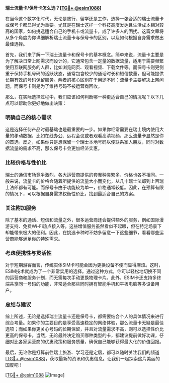 **瑞士流量卡/保号卡怎么选？[[TG💪+ @esim1088](https://t.me/s/esim1088)]**

在当今这个数字化时代，无论是旅行、留学还是工作，选择一张合适的瑞士流量卡或保号卡都显得尤为重要。尤其是在瑞士这样一个科技高度发达且生活成本相对较高的国家，如何挑选适合自己的手机卡或流量卡，成了许多人的困扰。这篇文章将从多个角度为你详细解析瑞士流量卡与保号卡的区别，以及如何根据自身需求做出最佳选择。

首先，我们来了解一下瑞士流量卡和保号卡的基本概念。简单来说，流量卡主要是为了解决日常上网需求而设计的，它通常包含一定量的数据流量，适用于需要频繁使用互联网服务的人群，比如浏览网页、观看视频、下载文件等。而保号卡则更侧重于保持手机号码的活跃状态，通常包含较少的通话时长和短信数量，但可能提供长期有效的号码保留服务。两者的核心区别在于用途不同：流量卡主要解决上网问题，而保号卡则是为了维持号码不被运营商回收。

那么，在实际选择过程中，我们应该如何判断哪一种更适合自己的情况呢？以下几点可以帮助你更好地做出决策：

### **明确自己的核心需求**
这是选择任何产品时最基础也是最重要的一步。如果你经常需要在瑞士境内使用大量的移动数据，比如在线办公、远程会议或者观看高清视频，那么流量卡显然是你的首选。反之，如果你只是想保留一个瑞士本地号码以便联系家人朋友，同时对数据流量的需求不高，那么保号卡会更加经济实惠。

### **比较价格与性价比**
瑞士的通信市场竞争激烈，各大运营商提供的套餐种类繁多，价格也各不相同。一般来说，流量卡的价格会随着所提供的流量大小而变化，从几十瑞士法郎到上百瑞士法郎都有可能。而保号卡由于功能较为单一，价格通常较低。因此，在预算有限的情况下，可以根据自身需求权衡性价比，找到最适合自己的方案。

### **关注附加服务**
除了基本的通话、短信和流量之外，很多运营商还会提供额外的服务，例如国际漫游支持、免费Wi-Fi热点接入等。这些增值服务虽然看似不起眼，但在特定场景下却能带来极大的便利。因此，在挑选卡种时不妨多留意一下这些细节，看看哪些运营商能够满足你的特殊需求。

### **考虑便携性与灵活性**
对于短期游客而言，传统实体SIM卡可能会因为更换设备不便而显得麻烦。这时，ESIM技术就成为了一个非常实用的选择。通过这种方式，你可以轻松地切换不同的运营商和服务计划，而无需每次手动更换物理卡片。此外，ESIM卡还支持多终端共享同一号码的功能，非常适合那些同时拥有智能手机和平板电脑等多设备用户。

### **总结与建议**
综上所述，无论是选择瑞士流量卡还是保号卡，都需要结合个人的具体情况来进行综合考量。如果你的主要目的是享受高速稳定的网络体验，那么流量卡无疑是最佳选项；而如果你更关心号码的长期保留，并且对流量需求不高，则可以选择性价比更高的保号卡。当然，无论最终决定购买哪种类型的卡，都建议提前做好功课，仔细对比各家运营商的优惠政策和服务质量，确保自己能够获得最大化的价值回报。

最后，无论你是打算前往瑞士旅游、学习还是定居，都可以随时关注我们的频道[[TG💪+ @esim1088](https://t.me/s/esim1088)]，获取最新的资讯和优惠信息。让我们一起探索这片美丽的国度吧！

[[TG💪+ @esim1088](https://t.me/s/esim1088) ![Image](https://i.postimg.cc/4NQfJmqS/Snipaste-2025-05-13-00-14-12.png)]